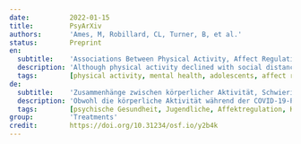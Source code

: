 ```yaml
---
date:          2022-01-15
title:         PsyArXiv
authors:       'Ames, M, Robillard, CL, Turner, B, et al.'
status:        Preprint
en:
  subtitle:    'Associations Between Physical Activity, Affect Regulation Difficulties, and Mental Health Among Canadian Adolescents at Two Different Points of the COVID-19 Pandemic'
  description: 'Although physical activity declined with social distancing measures and stay-at-home orders during the COVID-19 pandemic, youth who engaged in more physical activity experienced fewer mental health problems. If and how physical activity maintained its protective role throughout the ongoing pandemic remains unclear. This study models associations between three types of physical activity (indoor, outdoor, with parents), affect regulation, and anxious and depressive symptoms in two adolescent samples (W1: Summer 2020; W2: Winter 2020/21). 662 Canadian adolescents (W1: Mage = 15.69, SD = 1.36; 52% girls; 5% trans+) and 675 Canadian adolescents (W2: Mage = 15.80, SD = 1.46; 50% girls; 6% trans+) participated in an online survey. Data included frequency of physical activity indoors, outdoors, and with parents, affect regulation and measures of anxious and depressive symptoms. Multiple-group path analysis showed indoor physical activity had an indirect effect on anxiety and depressive symptoms, but only in W1. Physical activity with parents was protective for adolescent anxiety and depressive symptoms at both W1 and W2 and had an indirect effect through affect regulation. Findings contribute to our understanding of how physical activity protects adolescent mental health, and point to strengthening family supports and recreation opportunities.'
  tags:        [physical activity, mental health, adolescents, affect regulation]
de:
  subtitle:    'Zusammenhänge zwischen körperlicher Aktivität, Schwierigkeiten bei der Affektregulierung und psychischer Gesundheit bei kanadischen Jugendlichen zu zwei verschiedenen Zeitpunkten der COVID-19-Pandemie'
  description: 'Obwohl die körperliche Aktivität während der COVID-19-Pandemie mit sozialen Distanzierungsmaßnahmen und der Anweisung, zu Hause zu bleiben, abnahm, hatten Jugendliche, die sich mehr körperlich betätigten, weniger psychische Gesundheitsprobleme. Ob und wie körperliche Aktivität ihre schützende Wirkung während der gesamten Pandemie beibehielt, bleibt unklar. Diese Studie modelliert Zusammenhänge zwischen drei Arten von körperlicher Aktivität (drinnen, draußen, mit den Eltern), Affektregulation sowie ängstlichen und depressiven Symptomen in zwei jugendlichen Stichproben (W1: Sommer 2020; W2: Winter 2020/21). 662 kanadische Jugendliche (W1: Mage = 15.69, SD = 1.36; 52% Mädchen; 5% trans+) und 675 kanadische Jugendliche (W2: Mage = 15.80, SD = 1.46; 50% Mädchen; 6% trans+) nahmen an einer Online-Umfrage teil. Die Daten umfassten die Häufigkeit der körperlichen Aktivität in geschlossenen Räumen, im Freien und mit den Eltern, die Affektregulation und die Messung von ängstlichen und depressiven Symptomen. Eine gruppenübergreifende Pfadanalyse zeigte, dass körperliche Aktivität in Innenräumen einen indirekten Effekt auf Angst und depressive Symptome hatte, allerdings nur bei W1. Körperliche Aktivität mit den Eltern wirkte sich sowohl bei W1 als auch bei W2 schützend auf die Angst- und Depressionssymptome der Jugendlichen aus und hatte einen indirekten Effekt über die Affektregulation. Die Ergebnisse tragen zu unserem Verständnis darüber bei, wie körperliche Aktivität die psychische Gesundheit von Jugendlichen schützt, und weisen auf eine Stärkung der familiären Unterstützung und der Freizeitmöglichkeiten hin.' 
  tags:        [psychische Gesundheit, Jugendliche, Affektregulation, Körperliche Aktivität]
group:         'Treatments'
credit:        https://doi.org/10.31234/osf.io/y2b4k
---
```


